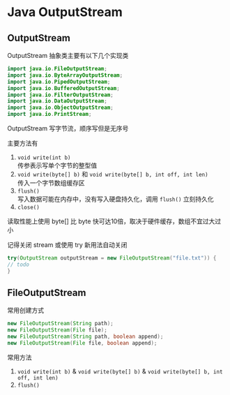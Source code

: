 # Java OutputStream

## OutputStream

OutputStream 抽象类主要有以下几个实现类

```java
import java.io.FileOutputStream;
import java.io.ByteArrayOutputStream;
import java.io.PipedOutputStream;
import java.io.BufferedOutputStream;
import java.io.FilterOutputStream;
import java.io.DataOutputStream;
import java.io.ObjectOutputStream;
import java.io.PrintStream;
```

OutputStream 写字节流，顺序写但是无序号  

主要方法有
1. `void write(int b)`  
传参表示写单个字节的整型值
2. `void write(byte[] b)` 和 `void write(byte[] b, int off, int len)`  
传入一个字节数组缓存区
3. `flush()`  
写入数据可能在内存中，没有写入硬盘持久化，调用 `flush()` 立刻持久化
4. `close()`

读取性能上使用 byte[] 比 byte 快可达10倍，取决于硬件缓存，数组不宜过大过小

记得关闭 stream 或使用 try 新用法自动关闭
```java
try(OutputStream outputStream = new FileOutputStream("file.txt")) {
// todo
}
```

## FileOutputStream

常用创建方式
   ```java
   new FileOutputStream(String path);
   new FileOutputStream(File file);
   new FileOutputStream(String path, boolean append);
   new FileOutputStream(File file, boolean append);
   ```

常用方法
1. `void write(int b)` & `void write(byte[] b)` & `void write(byte[] b, int off, int len)`
2. `flush()`